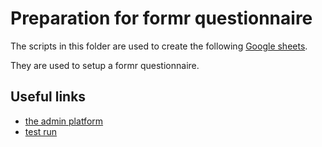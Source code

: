 
# Preparation for formr questionnaire

<!-- badges: start -->
<!-- badges: end -->

The scripts in this folder are used to create the following [Google sheets](https://docs.google.com/spreadsheets/d/1B-DeYW4-xnE0gO2DTQdobg1hIGTTafkBLkgfomhUIBE/edit?usp=sharing).

They are used to setup a formr questionnaire.

## Useful links

- [the admin platform](https://www.rforms.org/admin/)
- [test run](https://test-mpa.rforms.org)
